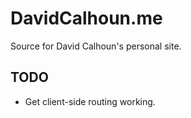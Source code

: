 # DavidCalhoun.me

Source for David Calhoun's personal site.

## TODO
- Get client-side routing working.
